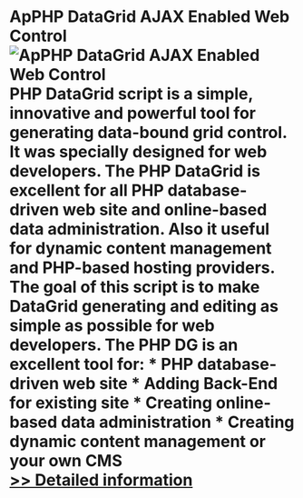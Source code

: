 # ApPHP DataGrid AJAX Enabled Web Control<br />![ApPHP DataGrid AJAX Enabled Web Control](https://mycommerce.akamaized.net/api/pimages/P300305979/BIG/300305979.PNG)<br />PHP DataGrid script is a simple, innovative and powerful tool for generating data-bound grid control. It was specially designed for web developers. The PHP DataGrid is excellent for all PHP database-driven web site and online-based data administration. Also it useful for dynamic content management and PHP-based hosting providers. The goal of this script is to make DataGrid generating and editing as simple as possible for web developers. The PHP DG is an excellent tool for: * PHP database-driven web site * Adding Back-End for existing site * Creating online-based data administration * Creating dynamic content management or your own CMS<br />[>> Detailed information](https://secure.shareit.com/shareit/product.html?productid=300305979&affiliateid=200057808)